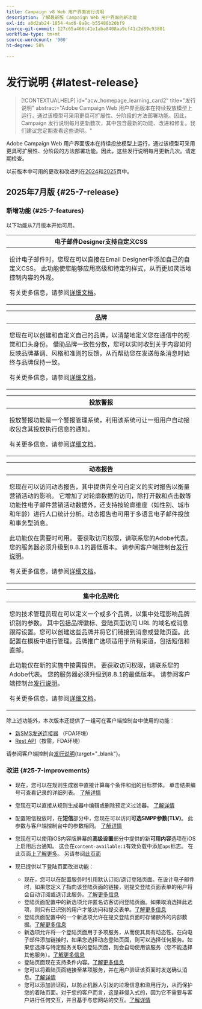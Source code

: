 ```yaml
---
title: Campaign v8 Web 用户界面发行说明
description: 了解最新版 Campaign Web 用户界面的新功能
exl-id: a0d2ab24-1854-4ad6-8a8c-b55488b20bf9
source-git-commit: 127c65a466c41e1aba8408aa9cf41c2d89c93801
workflow-type: tm+mt
source-wordcount: '900'
ht-degree: 58%

---
```


# 发行说明 {#latest-release}

>[!CONTEXTUALHELP]
>id="acw_homepage_learning_card2"
>title="发行说明"
>abstract="Adobe Campaign Web 用户界面版本在持续投放模型上运行，通过该模型可采用更具可扩展性、分阶段的方法部署功能。因此，Campaign 发行说明每月更新数次，其中包含最新的功能、改进和修复。我们建议您定期查看这些说明。"

Adobe Campaign Web 用户界面版本在持续投放模型上运行，通过该模型可采用更具可扩展性、分阶段的方法部署功能。因此，这些发行说明每月更新几次。请定期检查。

以前版本中可用的更改和改进列在[2024](release-notes-24.md)和[2025](release-notes-25.md)页中。

## 2025年7月版 {#25-7-release}

### 新增功能 {#25-7-features}

以下功能从7月版本开始可用。

<!--table>
<thead>
<tr>
<th><strong>Multilingual email and SMS</strong><br/></th>
</tr>
</thead>
<tbody>
<tr>
<td>
<p>You can now send multiple email and SMS deliveries in different languages in Adobe Campaign Web UI. The multilingual delivery feature allows you to choose the default language of your delivery as well as the different languages in which the delivery can be sent. You can also preview these deliveries in the languages you have chosen.
</p>
<p>For Multilingual email, your server must be upgraded to 8.8.1 minimum. Refer to the Client Console <a href="https://experienceleague.adobe.com/docs/campaign/campaign-v8/releases/release-notes.html" target="_blank">release notes</a>.
<p>For more information, refer to the <a href="../email/edit-content.md#multilingual-delivery">detailed documentation</a>.</p>
</td>
</tr>
</tbody>
</table-->

<!--table>
<thead>
<tr>
<th><strong>Custom channel for API deliveries</strong><br/></th>
</tr>
</thead>
<tbody>
<tr>
<td>
<p>You can now, directly from Adobe Campaign Web UI, orchestrate and execute deliveries based on custom API channels. These deliveries can be standalone or part of a workflow. The configuration of the custom API channel is performed in the console.</p>
<p>For more information, refer to the detailed documentation.</p>
</td>
</tr>
</tbody>
</table-->

<table>
<thead>
<tr>
<th><strong>电子邮件Designer支持自定义CSS</strong><br/></th>
</tr>
</thead>
<tbody>
<tr>
<td>
<p>设计电子邮件时，您现在可以直接在Email Designer中添加自己的自定义CSS。 此功能使您能够应用高级和特定的样式，从而更加灵活地控制内容的外观。</p>
<p>有关更多信息，请参阅<a href="../email/custom-css.md">详细文档</a>。</p>
</td>
</tr>
</tbody>
</table>

<table>
<thead>
<tr>
<th><strong>品牌</strong><br/></th>
</tr>
</thead>
<tbody>
<tr>
<td>
<p>您现在可以创建和自定义自己的品牌，以清楚地定义您在通信中的视觉和口头身份。 借助品牌一致性分数，您可以实时收到关于内容如何反映品牌基调、风格和准则的反馈，从而帮助您在发送每条消息时始终与品牌保持一致。
</p>
<p>有关更多信息，请参阅<a href="../content/brands.md">详细文档</a>。</p>
</td>
</tr>
</tbody>
</table>

<table>
<thead>
<tr>
<th><strong>投放警报</strong><br/></th>
</tr>
</thead>
<tbody>
<tr>
<td>
<p>投放警报功能是一个警报管理系统，利用该系统可让一组用户自动接收包含其投放执行信息的通知。</p>
<p>有关更多信息，请参阅<a href="../msg/delivery-alerting.md">详细文档</a>。</p>
</td>
</tr>
</tbody>
</table>

<!--table>
<thead>
<tr>
<th><strong>Landing pages improvements</strong><br/></th>
</tr>
</thead>
<tbody>
<tr>
<td>
<p>The following improvements to landing pages are now available:</p>
<ul>
    <li>You can now reference a default subscription/unsubscription landing page when configuring a service. When designing an email, if you define a link to that landing page, users submitting the landing page form are automatically subscribed to or unsubscribed from this service. <a href="../audience/manage-services.md#create-service">Read more</a></li>
    <li>A new option in the landing page configuration allows anonymous visitors to access the landing page. If you unselect this option, only identified users can access and submit the form. <a href="../landing-pages/create-lp.md#create-landing-page">Read more</a></li>
    <li>A new option in the landing page configuration allows to store additional internal data when the landing page is being submitted. <a href="../landing-pages/create-lp.md#create-landing-page">Read more</a></li>
    <li>A new option enables to use a landing page for several services, making it dynamic. When adding a link to an email, if you select a dynamic landing page, you can select any service. If you select a landing page that has a specific service associated, this service will be automatically used (you cannot select another one). <a href="../landing-pages/create-lp.md#define-actions-on-form-submission">Read more</a></li>
    <li>Conditional content is now supported in landing pages. <a href="../landing-pages/lp-content.md">Read more</a></li>
    <li>You can link a landing page to a service, and send a confirmation message when users validate it. <a href="../landing-pages/lp-content.md#lp-message">Read more</a></li>
    <li>You can add captcha to protect your landing page from spam and abuse caused by bots. This is non-intrusive for your customers since it does not require any interaction from them and is based on interactions with your site. <a href="../landing-pages/create-lp.md#captcha">Read more</a></li>
</ul>
</td>
</tr>
</tbody>
</table-->


<table>
<thead>
<tr>
<th><strong>动态报告</strong><br/></th>
</tr>
</thead>
<tbody>
<tr>
<td>
<p>您现在可以访问动态报告，其中提供完全可自定义的实时报告以衡量营销活动的影响。 它增加了对轮廓数据的访问，除打开数和点击数等功能性电子邮件营销活动数据外，还支持按轮廓维度（如性别、城市和年龄）进行人口统计分析。动态报告也可用于多语言电子邮件投放和事务型消息。</p>
<p>此功能仅在需要时可用。 要获取访问权限，请联系您的Adobe代表。 您的服务器必须升级到8.8.1的最低版本。 请参阅客户端控制台<a href="https://experienceleague.adobe.com/docs/campaign/campaign-v8/releases/release-notes.html" target="_blank">发行说明</a>。
<p>有关更多信息，请参阅<a href="../reporting/dynamic-reporting/get-started-reporting.md">详细文档</a>。</p>
</td>
</tr>
</tbody>
</table>

<table>
<thead>
<tr>
<th><strong>集中化品牌化</strong><br/></th>
</tr>
</thead>
<tbody>
<tr>
<td>
<p>您的技术管理员现在可以定义一个或多个品牌，以集中处理影响品牌识别的参数。 其中包括品牌徽标、登陆页面访问 URL 的域名或消息跟踪设置。您可以创建这些品牌并将它们链接到消息或登陆页面。此配置在模板中进行管理。品牌推广选项适用于所有渠道，包括短信和直邮。</p>
<p>此功能仅在新的实施中按需提供。 要获取访问权限，请联系您的Adobe代表。 您的服务器必须升级到8.8.1的最低版本。 请参阅客户端控制台<a href="https://experienceleague.adobe.com/docs/campaign/campaign-v8/releases/release-notes.html" target="_blank">发行说明</a>。
<p>有关更多信息，请参阅<a href="../administration/branding/branding-gs.md">详细文档</a>。</p>
</td>
</tr>
</tbody>
</table>

除上述功能外，本次版本还提供了一组可在客户端控制台中使用的功能：

* [新SMS发送连接器](https://experienceleague.adobe.com/docs/campaign/campaign-v8/send/sms/sms.html) （FDA环境）
* [Rest API](https://experienceleague.adobe.com/docs/campaign/campaign-v8/developer/apis/get-started-apis.html)（按需，FDA环境）

请参阅客户端控制台[发行说明](https://experienceleague.adobe.com/docs/campaign/campaign-v8/releases/release-notes.html){target="_blank"}。

<!--

### Features previously in Limited Availability {#25-7-limited} 

>[!AVAILABILITY]
>
>To benefit from these updates, your server must be upgrated to 8.8.1 mininum. Refer to the Client Console [release notes](https://experienceleague.adobe.com/docs/campaign/campaign-v8/releases/release-notes.html){target="_blank"}.

Previously released in Limited Availability, the following capabilities are now available to all environments (General Availability):

* **Multilingual delivery creation** - You can now send multiple email deliveries in different languages in Adobe Campaign Web User Interface. The Multilingual delivery feature allows you to choose the default language of your delivery as well as the different languages in which the delivery can be sent. You can also preview these deliveries in the languages you have chosen. [Read more](../email/edit-content.md#multilingual-delivery).


* **Visual fragments** - You can now create, use and archive content fragments. Visual fragments are pre-defined visual blocks that you can reuse across multiple email deliveries, or in content templates. [Learn more](https://experienceleague.adobe.com/docs/campaign-web/v8/content/manage-reusable-content/fragments/fragments.html){target="_blank"}

* **Delivery alerting** - The Delivery alerting feature is an alert management system that enables a group of users to automatically receive notifications containing information on the execution of their deliveries. [Read more](../msg/delivery-alerting.md)


* **Landing pages improvements** - The following improvements to landing pages are now available:

    * You can now reference a default subscription/unsubscription landing page when configuring a service. When designing an email, if you define a link to that landing page, users submitting the landing page form are automatically subscribed to or unsubscribed from this service. [Read more](../audience/manage-services.md#create-service)
    * A new option in the landing page configuration allows anonymous visitors to access the landing page. If you unselect this option, only identified users can access and submit the form. [Read more](../landing-pages/create-lp.md#create-landing-page)
    * A new option in the landing page configuration allows to store additional internal data when the landing page is being submitted. [Read more](../landing-pages/create-lp.md#create-landing-page)
    * A new option enables to use a landing page for several services, making it dynamic. When adding a link to an email, if you select a dynamic landing page, you can select any service. If you select a landing page that has a specific service associated, this service will be automatically used (you cannot select another one). [Read more](../landing-pages/create-lp.md#define-actions-on-form-submission)
    * Conditional content is now supported in landing pages. [Read more](../landing-pages/lp-content.md)
    * You can link a landing page to a service, and send a confirmation message when users validate it. [Learn more](../landing-pages/lp-content.md#lp-message)
    * You can add captcha to protect your landing page from spam and abuse caused by bots. This is non-intrusive for your customers since it does not require any interaction from them and is based on interactions with your site. [Learn more](../landing-pages/create-lp.md#captcha)

Previously released in Limited Availability, the following capabilities are now available **on demand**:

* **Dynamic Reporting** - You can now access Dynamic Reporting which provides fully customizable and real-time reports to measure the impact of your marketing activities. It adds access to profile data, enabling demographic analysis by profile dimensions such as gender, city and age in addition to functional email campaign data like opens and clicks. Dynamic reporting is also available for multilingual email deliveries and transactional messages. [Read more](../reporting/dynamic-reporting/get-started-reporting.md)

* **Centralized Branding** -  Your technical administrators can now define one or several brands to centralize the parameters that affect a brand's identity. This includes the brand logo, the domain of the landing pages' access URL, or message tracking settings. You can create these brands and link them to messages or landing pages. This configuration is managed in templates. Branding options are available for all channels, including SMS and Direct mail. [Read more](../administration/branding/branding-gs.md){target="_blank"}

    >[!NOTE]
    >
    >This feature is only available for new implementations.

In addition to the features listed above, this release also comes with a set of functionalities available in the Client Console:

* [New SMS sending connector](https://experienceleague.adobe.com/docs/campaign/campaign-v8/send/sms/sms.html) (FDA environments)
* [Rest APIs](https://experienceleague.adobe.com/docs/campaign/campaign-v8/developer/apis/get-started-apis.html) (on demand, FDA environments)

Refer to the Client Console [release notes](https://experienceleague.adobe.com/docs/campaign/campaign-v8/releases/release-notes.html){target="_blank"}.

-->

### 改进 {#25-7-improvements}

* 现在，您可以在规则生成器中直接计算每个条件和组的目标群体。 单击结果编号可查看记录的详细列表。 [了解详情](../query/build-query.md#validate-query)

* 您现在可以直接从规则生成器中编辑或删除预定义过滤器。 [了解详情](../get-started/predefined-filters.md#manage-predefined-filter)

* 配置短信投放时，在&#x200B;**短信**&#x200B;部分中，您现在可以访问&#x200B;**可选SMPP参数(TLV)**。 此参数与客户端控制台中的参数相同。 [了解详情](../advanced-settings/delivery-settings.md#sms-tab)

* 您现在可以使用iOS内容版屏幕的&#x200B;**高级设置**&#x200B;部分中提供的新&#x200B;**可用内容**&#x200B;选项在iOS上启用后台通知。 这会在`content-available:1`有效负载中添加`aps`标志。 在此页面[上了解更多](../push/content-push.md)。 另请参阅[此页面](../push/rich-push-ios.md)

* 现已提供以下登陆页面改进功能：

   * 现在，您可以在配置服务时引用默认订阅/退订登陆页面。在设计电子邮件时，如果您定义了指向该登陆页面的链接，则提交登陆页面表单的用户将会自动订阅或退订此服务。[了解更多信息](../audience/manage-services.md#create-service)
   * 登陆页面配置中的新选项允许匿名访客访问登陆页面。如果取消选择此选项，则只有已识别的用户才能访问和提交表单。[了解更多信息](../landing-pages/create-lp.md#create-landing-page)
   * 登陆页面配置中的一个新选项允许在提交登陆页面时存储额外的内部数据。[了解更多信息](../landing-pages/create-lp.md#create-landing-page)
   * 新选项允许将一个登陆页面用于多项服务，从而使其具有动态性。在向电子邮件添加链接时，如果您选择动态登陆页面，则可以选择任何服务。如果您选择与特定服务关联的登陆页面，则会自动使用该服务（您不能选择其他服务）。[了解更多信息](../landing-pages/create-lp.md#define-actions-on-form-submission)
   * 登陆页面现在支持条件内容。[了解更多信息](../landing-pages/lp-content.md)
   * 您可以将着陆页面链接至某项服务，并在用户验证该页面时发送确认消息。[了解详情](../landing-pages/lp-content.md#lp-message)
   * 您可以添加验证码，以防止机器人引发的垃圾信息和滥用行为，从而保护您的着陆页面。对于您的客户而言，这是非侵入式的，因为它不需要与客户进行任何交互，并且基于与您网站的交互。[了解详情](../landing-pages/create-lp.md#captcha)

